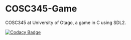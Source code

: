 # COSC345-Game
COSC345 at University of Otago, a game in C using SDL2.

<!-- Badges -->
[![Codacy Badge](https://app.codacy.com/project/badge/Grade/29398fc7780e4af2bd480657443ab837)](https://app.codacy.com/gh/737BassTP/COSC345-Game/dashboard?utm_source=gh&utm_medium=referral&utm_content=&utm_campaign=Badge_grade)

<!-- test push -->
